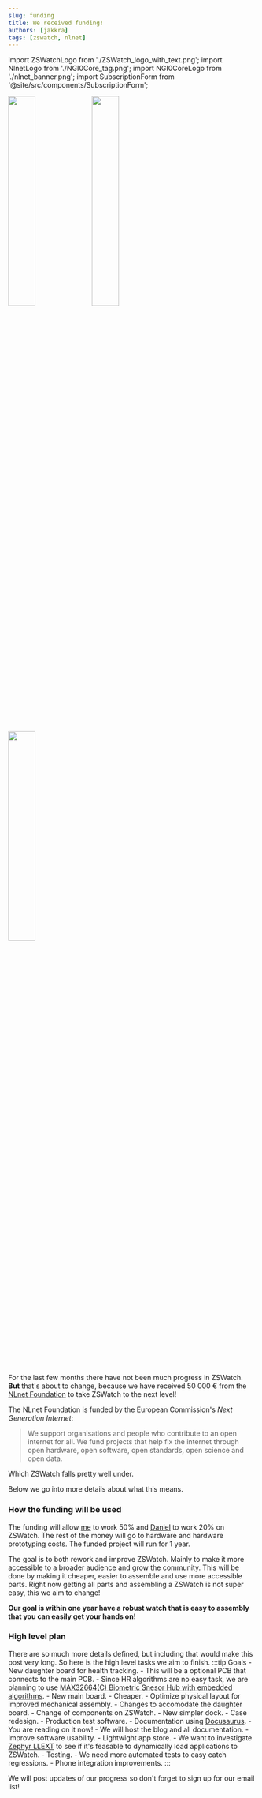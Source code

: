```yaml
---
slug: funding
title: We received funding!
authors: [jakkra]
tags: [zswatch, nlnet]
---
```

import ZSWatchLogo from './ZSWatch_logo_with_text.png';
import NlnetLogo from './NGI0Core_tag.png';
import NGI0CoreLogo from './nlnet_banner.png';
import SubscriptionForm from '@site/src/components/SubscriptionForm';

<p float="left">
  <img src={ZSWatchLogo} width="33%" />
  <img src={NlnetLogo} width="33%" /> 
  <img src={NGI0CoreLogo} width="33%" />
</p>


For the last few months there have not been much progress in ZSWatch. **But** that's about to change, because we have received 50 000 € from the [NLnet Foundation](https://nlnet.nl/project/ZSWatch/) to take ZSWatch to the next level!

The NLnet Foundation is funded by the European Commission's *Next Generation Internet*:

> We support organisations and people who contribute to an open internet for all. We fund projects that help fix the internet through open hardware, open software, open standards, open science and open data.

Which ZSWatch falls pretty well under.

Below we go into more details about what this means.

<!-- truncate -->
### How the funding will be used

The funding will allow [me] to work 50% and [Daniel] to work 20% on ZSWatch. The rest of the money will go to hardware and hardware prototyping costs. The funded project will run for 1 year.

The goal is to both rework and improve ZSWatch. Mainly to make it more accessible to a broader audience and grow the community. This will be done by making it cheaper, easier to assemble and use more accessible parts. Right now getting all parts and assembling a ZSWatch is not super easy, this we aim to change!

**Our goal is within one year have a robust watch that is easy to assembly that you can easily get your hands on!**

### High level plan
There are so much more details defined, but including that would make this post very long. So here is the high level tasks we aim to finish.
:::tip Goals
    - New daughter board for health tracking.
        - This will be a optional PCB that connects to the main PCB.
        - Since HR algorithms are no easy task, we are planning to use [MAX32664(C) Biometric Snesor Hub with embedded algorithms](https://www.analog.com/en/products/max32664.html).
    - New main board.
        - Cheaper.
        - Optimize physical layout for improved mechanical assembly.
        - Changes to accomodate the daughter board.
    - Change of components on ZSWatch.
    - New simpler dock.
    - Case redesign.
    - Production test software.
    - Documentation using [Docusaurus](https://docusaurus.io/).
        - You are reading on it now!
        - We will host the blog and all documentation.
    - Improve software usability.
    - Lightwight app store.
        - We want to investigate [Zephyr LLEXT](https://docs.zephyrproject.org/latest/services/llext/index.html) to see if it's feasable to dynamically load applications to ZSWatch.
    - Testing.
        - We need more automated tests to easy catch regressions.
    - Phone integration improvements.
:::

We will post updates of our progress so don't forget to sign up for our email list!

<SubscriptionForm/>

[me]: https://github.com/jakkra
[Daniel]: https://github.com/kampi